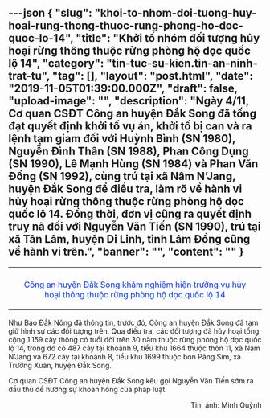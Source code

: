 ---json
{
    "slug": "khoi-to-nhom-doi-tuong-huy-hoai-rung-thong-thuoc-rung-phong-ho-doc-quoc-lo-14",
    "title": "Khởi tố nhóm đối tượng hủy hoại rừng thông thuộc rừng phòng hộ dọc quốc lộ 14",
    "category": "tin-tuc-su-kien.tin-an-ninh-trat-tu",
    "tag": [],
    "layout": "post.html",
    "date": "2019-11-05T01:39:00.000Z",
    "draft": false,
    "upload-image": "",
    "description": "Ngày 4/11, Cơ quan CSĐT Công an huyện Đắk Song đã tống đạt quyết định khởi tố vụ án, khởi tố bị can và ra lệnh tạm giam đối với Huỳnh Bình (SN 1980), Nguyễn Đình Thân (SN 1988), Phan Công Dụng (SN 1990), Lê Mạnh Hùng (SN 1984) và Phan Văn Đồng (SN 1992), cùng trú tại xã Nâm N’Jang, huyện Đắk Song để điều tra, làm rõ về hành vi hủy hoại rừng thông thuộc rừng phòng hộ dọc quốc lộ 14. Đồng thời, đơn vị cũng ra quyết định truy nã đối với Nguyễn Văn Tiến (SN 1990), trú tại xã Tân Lâm, huyện Di Linh, tỉnh Lâm Đồng cũng về hành vi trên.",
    "banner": "",
    "__content__": ""
}
---
<table align="center">
	<tbody>
		<tr>
			<td><img alt="" src="http://www.baodaknong.org.vn/database/image/2019/11/04/3170-TT-21.jpg" /></td>
		</tr>
		<tr>
			<td>
			<p style="text-align:center"><span style="color:#0033ff">C&ocirc;ng an huyện Đắk Song kh&aacute;m nghiệm hiện trường vụ hủy hoại&nbsp;th&ocirc;ng thuộc rừng&nbsp;ph&ograve;ng hộ dọc quốc lộ 14</span></p>
			</td>
		</tr>
	</tbody>
</table>

<p>Như B&aacute;o Đắk N&ocirc;ng đ&atilde; th&ocirc;ng tin, trước đ&oacute;, C&ocirc;ng an huyện Đắk Song đ&atilde; tạm giữ h&igrave;nh sự c&aacute;c đối tượng tr&ecirc;n. Qua điều tra, c&aacute;c đối tượng đ&atilde; hủy hoại tổng cộng 1.159 c&acirc;y th&ocirc;ng c&oacute; tuổi đời tr&ecirc;n 30 năm thuộc rừng ph&ograve;ng hộ dọc&nbsp;quốc lộ 14, trong đ&oacute; c&oacute; 487 c&acirc;y tại khoảnh 9, tiểu khu 1664 thuộc th&ocirc;n 11, x&atilde; N&acirc;m N&rsquo;Jang v&agrave; 672 c&acirc;y tại khoảnh 8, tiểu khu 1699 thuộc bon Păng Sim, x&atilde; Trường Xu&acirc;n, huyện Đắk Song.</p>

<p>Cơ quan CSĐT C&ocirc;ng an huyện Đắk Song k&ecirc;u gọi Nguyễn Văn Tiến sớm ra đầu th&uacute; để hưởng sự khoan hồng của ph&aacute;p luật.</p>

<p style="text-align:right">Tin, ảnh: Minh Quỳnh</p>
